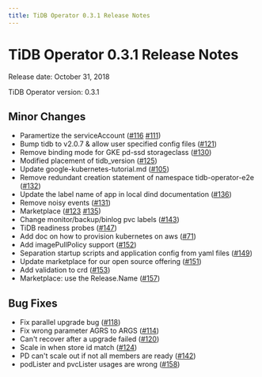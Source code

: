 ```yaml
---
title: TiDB Operator 0.3.1 Release Notes
---
```


# TiDB Operator 0.3.1 Release Notes

Release date: October 31, 2018

TiDB Operator version: 0.3.1

## Minor Changes

- Paramertize the serviceAccount ([#116](https://github.com/pingcap/tidb-operator/pull/116) [#111](https://github.com/pingcap/tidb-operator/pull/111)) 
- Bump tidb to v2.0.7 & allow user specified config files ([#121](https://github.com/pingcap/tidb-operator/pull/))
- Remove binding mode for GKE pd-ssd storageclass ([#130](https://github.com/pingcap/tidb-operator/pull/130))
- Modified placement of tidb_version ([#125](https://github.com/pingcap/tidb-operator/pull/125)) 
- Update google-kubernetes-tutorial.md ([#105](https://github.com/pingcap/tidb-operator/pull/105)) 
- Remove redundant creation statement of namespace tidb-operator-e2e ([#132](https://github.com/pingcap/tidb-operator/pull/132)) 
- Update the label name of app in local dind documentation ([#136](https://github.com/pingcap/tidb-operator/pull/136)) 
- Remove noisy events ([#131](https://github.com/pingcap/tidb-operator/pull/131)) 
- Marketplace ([#123](https://github.com/pingcap/tidb-operator/pull/123) [#135](https://github.com/pingcap/tidb-operator/pull/135)) 
- Change monitor/backup/binlog pvc labels ([#143](https://github.com/pingcap/tidb-operator/pull/143)) 
- TiDB readiness probes ([#147](https://github.com/pingcap/tidb-operator/pull/147)) 
- Add doc on how to provision kubernetes on aws ([#71](https://github.com/pingcap/tidb-operator/pull/71)) 
- Add imagePullPolicy support ([#152](https://github.com/pingcap/tidb-operator/pull/152)) 
- Separation startup scripts and application config from yaml files ([#149](https://github.com/pingcap/tidb-operator/pull/149)) 
- Update marketplace for our open source offering ([#151](https://github.com/pingcap/tidb-operator/pull/151)) 
- Add validation to crd ([#153](https://github.com/pingcap/tidb-operator/pull/153))
- Marketplace: use the Release.Name ([#157](https://github.com/pingcap/tidb-operator/pull/157)) 

## Bug Fixes

- Fix parallel upgrade bug ([#118](https://github.com/pingcap/tidb-operator/pull/118)) 
- Fix wrong parameter AGRS to ARGS ([#114](https://github.com/pingcap/tidb-operator/pull/114)) 
- Can't recover after a upgrade failed ([#120](https://github.com/pingcap/tidb-operator/pull/120)) 
- Scale in when store id match ([#124](https://github.com/pingcap/tidb-operator/pull/124)) 
- PD can't scale out if not all members are ready ([#142](https://github.com/pingcap/tidb-operator/pull/142)) 
- podLister and pvcLister usages are wrong ([#158](https://github.com/pingcap/tidb-operator/pull/158)) 

